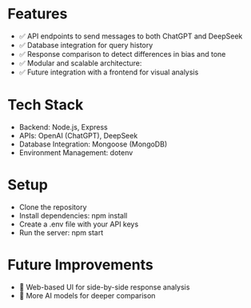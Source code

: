# Features
- ✅ API endpoints to send messages to both ChatGPT and DeepSeek
- ✅ Database integration for query history
- ✅ Response comparison to detect differences in bias and tone
- ✅ Modular and scalable architecture:
- ✅ Future integration with a frontend for visual analysis

# Tech Stack
- Backend: Node.js, Express
- APIs: OpenAI (ChatGPT), DeepSeek
- Database Integration: Mongoose (MongoDB)
- Environment Management: dotenv

# Setup
- Clone the repository
- Install dependencies: npm install
- Create a .env file with your API keys
- Run the server: npm start
  
# Future Improvements
- 🔹 Web-based UI for side-by-side response analysis
- 🔹 More AI models for deeper comparison
